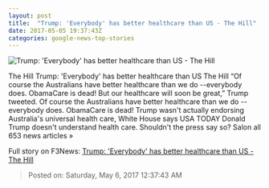 ```yaml
---
layout: post
title:  "Trump: 'Everybody' has better healthcare than US - The Hill"
date: 2017-05-05 19:37:43Z
categories: google-news-top-stories
---
```


![Trump: 'Everybody' has better healthcare than US - The Hill](http://thehill.com/sites/default/files/article_images/trumpdonald_033017getty.jpg)

The Hill Trump: 'Everybody' has better healthcare than US The Hill “Of course the Australians have better healthcare than we do --everybody does. ObamaCare is dead! But our healthcare will soon be great,” Trump tweeted. Of course the Australians have better healthcare than we do --everybody does. ObamaCare is dead! Trump wasn't actually endorsing Australia's universal health care, White House says USA TODAY Donald Trump doesn't understand health care. Shouldn't the press say so? Salon all 653 news articles »


Full story on F3News: [Trump: 'Everybody' has better healthcare than US - The Hill](http://www.f3nws.com/n/USfSDB)

> Posted on: Saturday, May 6, 2017 12:37:43 AM
